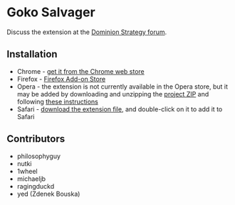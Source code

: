 Goko Salvager
=============

Discuss the extension at the [Dominion Strategy forum](http://goo.gl/4muRB).


Installation
------------
- Chrome - [get it from the Chrome web store](http://goo.gl/Y9AK5)
- Firefox - [Firefox Add-on Store](https://addons.mozilla.org/en-US/firefox/addon/goko-salvager/)
- Opera - the extension is not currently available in the Opera store, but it may be added by downloading and unzipping the [project ZIP](https://github.com/michaeljb/Goko-Live-Log-Viewer/archive/master.zip) and following [these instructions](http://dev.opera.com/extension-docs/tut_basics.html#step_4_testing_your_extension)
- Safari - [download the extension file](http://goo.gl/1SJmbB), and double-click on it to add it to Safari

Contributors
------------
- philosophyguy
- nutki
- 1wheel
- michaeljb
- ragingduckd
- yed (Zdenek Bouska)
